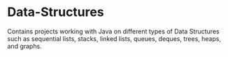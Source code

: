 # Data-Structures
Contains projects working with Java on different types of Data Structures such as sequential lists, stacks, linked lists, queues, deques, trees, heaps, and graphs.
